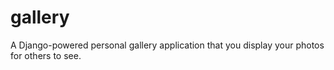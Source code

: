 # gallery
A Django-powered personal gallery application that you display your photos for others to see.
